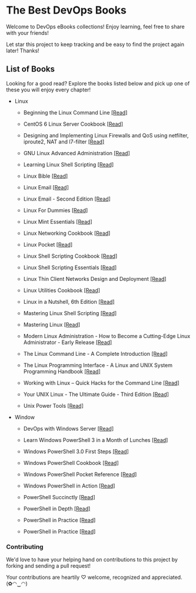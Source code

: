 # The Best DevOps Books

Welcome to DevOps eBooks collections! Enjoy learning, feel free to share with your friends!

Let star this project to keep tracking and be easy to find the project again later! Thanks!

## List of Books

Looking for a good read? Explore the books listed below and pick up one of these you will enjoy every chapter!

* Linux

  * Beginning the Linux Command Line [[Read]](/books/Beginning%20the%20Linux%20Command%20Line.pdf)
  
  * CentOS 6 Linux Server Cookbook [[Read]](/books/CentOS%206%20Linux%20Server%20Cookbook.pdf)
  
  * Designing and Implementing Linux Firewalls and QoS using netfilter, iproute2, NAT and l7-filter [[Read]](/books/Designing%20and%20Implementing%20Linux%20Firewalls%20and%20QoS%20using%20netfilter%2C%20iproute2%2C%20NAT%20and%20l7-filter.pdf)
  
  * GNU Linux Advanced Administration [[Read]](/books/GNU%20Linux%20Advanced%20Administration.pdf)
  
  * Learning Linux Shell Scripting [[Read]](/books/Learning%20Linux%20Shell%20Scripting.pdf)
  
  * Linux Bible [[Read]](/books/Linux%20Bible.pdf)
  
  * Linux Email [[Read]](/books/Linux%20Email.pdf)
  
  * Linux Email - Second Edition [[Read]](/books/Linux%20Email%20-%20Second%20Edition.pdf)
    
  * Linux For Dummies [[Read]](/books/Linux%20For%20Dummies.pdf)
  
  * Linux Mint Essentials [[Read]](/books/Linux%20Mint%20Essentials.pdf)
  
  * Linux Networking Cookbook [[Read]](/books/Linux%20Networking%20Cookbook.pdf)
  
  * Linux Pocket [[Read]](/books/Linux%20Pocket.pdf)
  
  * Linux Shell Scripting Cookbook [[Read]](/books/Linux%20Shell%20Scripting%20Cookbook.pdf)
  
  * Linux Shell Scripting Essentials [[Read]](/books/Linux%20Shell%20Scripting%20Essentials.pdf)
  
  * Linux Thin Client Networks Design and Deployment [[Read]](/books/Linux%20Thin%20Client%20Networks%20Design%20and%20Deployment.pdf)
  
  * Linux Utilities Cookbook [[Read]](/books/Linux%20Utilities%20Cookbook.pdf)
  
  * Linux in a Nutshell, 6th Edition [[Read]](/books/Linux%20in%20a%20Nutshell%2C%206th%20Edition.pdf)
  
  * Mastering Linux Shell Scripting [[Read]](/books/Mastering%20Linux%20Shell%20Scripting.pdf)
  
  * Mastering Linux [[Read]](/books/Mastering%20Linux.pdf)
  
  * Modern Linux Administration - How to Become a Cutting-Edge Linux Administrator - Early Release [[Read]](/books/Modern%20Linux%20Administration%20-%20How%20to%20Become%20a%20Cutting-Edge%20Linux%20Administrator%20-%20Early%20Release.pdf)
  
  * The Linux Command Line - A Complete Introduction [[Read]](/books/The%20Linux%20Command%20Line%20-%20A%20Complete%20Introduction.pdf)
  
  * The Linux Programming Interface - A Linux and UNIX System Programming Handbook [[Read]](/books/The%20Linux%20Programming%20Interface%20-%20A%20Linux%20and%20UNIX%20System%20Programming%20Handbook.pdf)
  
  * Working with Linux – Quick Hacks for the Command Line [[Read]](/books/Working%20with%20Linux%20–%20Quick%20Hacks%20for%20the%20Command%20Line.pdf)
  
  * Your UNIX Linux - The Ultimate Guide - Third Edition [[Read]](/books/Your%20UNIX%20Linux%20-%20The%20Ultimate%20Guide%20-%20Third%20Edition.pdf)
  
  * Unix Power Tools [[Read]](/books/Unix%20Power%20Tools.pdf)

* Window

  * DevOps with Windows Server [[Read]](/books/DevOps%20with%20Windows%20Server%202016.pdf)
  
  * Learn Windows PowerShell 3 in a Month of Lunches [[Read]](/books/Learn%20Windows%20PowerShell%203%20in%20a%20Month%20of%20Lunches.pdf)
  
  * Windows PowerShell 3.0 First Steps [[Read]](/books/Windows%20PowerShell%203.0%20First%20Steps.pdf)
  
  * Windows PowerShell Cookbook [[Read]](/books/Windows%20PowerShell%20Cookbook.pdf)
  
  * Windows PowerShell Pocket Reference [[Read]](/books/Windows%20PowerShell%20Pocket%20Reference.pdf)
  
  * Windows PowerShell in Action [[Read]](/books/Windows%20PowerShell%20in%20Action.pdf)
  
  * PowerShell Succinctly [[Read]](/books/PowerShell%20Succinctly.pdf)
  
  * PowerShell in Depth [[Read]](/books/PowerShell%20in%20Depth.pdf)
  
  * PowerShell in Practice [[Read]](/books/PowerShell%20in%20Practice.pdf)
  
  * PowerShell in Practice [[Read]](/books/PowerShell%20in%20Practice.pdf)

### Contributing

We'd love to have your helping hand on contributions to this project by forking and sending a pull request!

Your contributions are heartily ♡ welcome, recognized and appreciated. (✿◠‿◠)
